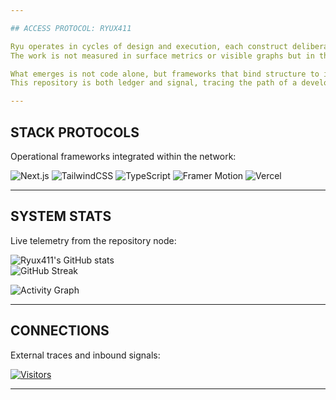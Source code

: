 ```yaml
---

## ACCESS PROTOCOL: RYUX411

Ryu operates in cycles of design and execution, each construct deliberate, each layer a foundation for what follows.  
The work is not measured in surface metrics or visible graphs but in the systems that persist beneath them — resilient, adaptive, built to endure.  

What emerges is not code alone, but frameworks that bind structure to intent.  
This repository is both ledger and signal, tracing the path of a developer driven by precision, scale, and vision.  

---
```


## STACK PROTOCOLS

Operational frameworks integrated within the network:

![Next.js](https://img.shields.io/badge/Next.js-000000?style=for-the-badge&logo=next.js&logoColor=white)
![TailwindCSS](https://img.shields.io/badge/TailwindCSS-38B2AC?style=for-the-badge&logo=tailwind-css&logoColor=white)
![TypeScript](https://img.shields.io/badge/TypeScript-007ACC?style=for-the-badge&logo=typescript&logoColor=white)
![Framer Motion](https://img.shields.io/badge/FramerMotion-FF0050?style=for-the-badge&logo=framer&logoColor=white)
![Vercel](https://img.shields.io/badge/Deployed%20on-Vercel-black?style=for-the-badge&logo=vercel)

---

## SYSTEM STATS

Live telemetry from the repository node:  

![Ryux411's GitHub stats](https://github-readme-stats.vercel.app/api?username=Ryux411&show_icons=true&theme=radical)  
![GitHub Streak](https://streak-stats.demolab.com?user=Ryux411&theme=radical)  

![Activity Graph](https://github-readme-activity-graph.vercel.app/graph?username=Ryux411&theme=redical)

---

## CONNECTIONS

External traces and inbound signals:  

[![Visitors](https://komarev.com/ghpvc/?username=Ryux411&color=ff4d4d)](https://github.com/Ryux411)

---

